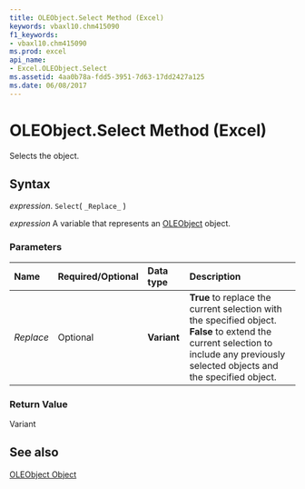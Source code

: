 ```yaml
---
title: OLEObject.Select Method (Excel)
keywords: vbaxl10.chm415090
f1_keywords:
- vbaxl10.chm415090
ms.prod: excel
api_name:
- Excel.OLEObject.Select
ms.assetid: 4aa0b78a-fdd5-3951-7d63-17dd2427a125
ms.date: 06/08/2017
---
```



# OLEObject.Select Method (Excel)

Selects the object.


## Syntax

 _expression_. `Select`( `_Replace_` )

 _expression_ A variable that represents an [OLEObject](Excel.OLEObject.md) object.


### Parameters



|Name|Required/Optional|Data type|Description|
|:-----|:-----|:-----|:-----|
| _Replace_|Optional| **Variant**| **True** to replace the current selection with the specified object. **False** to extend the current selection to include any previously selected objects and the specified object.|

### Return Value

Variant


## See also


[OLEObject Object](Excel.OLEObject.md)

